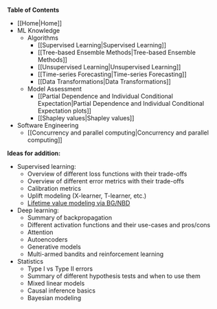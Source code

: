**Table of Contents**

* [[Home|Home]]
* ML Knowledge
  * Algorithms
    * [[Supervised Learning|Supervised Learning]]
    * [[Tree-based Ensemble Methods|Tree-based Ensemble Methods]]
    * [[Unsupervised Learning|Unsupervised Learning]]
    * [[Time-series Forecasting|Time-series Forecasting]]
    * [[Data Transformations|Data Transformations]]
  * Model Assessment
    * [[Partial Dependence and Individual Conditional Expectation|Partial Dependence and Individual Conditional Expectation plots]]
    * [[Shapley values|Shapley values]]
* Software Engineering
  * [[Concurrency and parallel computing|Concurrency and parallel computing]]



**Ideas for addition:**
* Supervised learning: 
  * Overview of different loss functions with their trade-offs
  * Overview of different error metrics with their trade-offs
  * Calibration metrics
  * Uplift modeling (X-learner, T-learner, etc.)
  * [Lifetime value modeling via BG/NBD](https://towardsdatascience.com/customer-lifetime-value-estimation-via-probabilistic-modeling-d5111cb52dd)
* Deep learning:
  * Summary of backpropagation
  * Different activation functions and their use-cases and pros/cons
  * Attention
  * Autoencoders
  * Generative models
  * Multi-armed bandits and reinforcement learning
* Statistics
  * Type I vs Type II errors
  * Summary of different hypothesis tests and when to use them
  * Mixed linear models
  * Causal inference basics
  * Bayesian modeling
